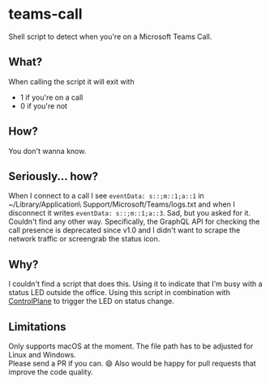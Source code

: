 # teams-call

Shell script to detect when you're on a Microsoft Teams Call.

## What?

When calling the script it will exit with 

* 1 if you're on a call
* 0 if you're not

## How?

You don't wanna know.

## Seriously... how?

When I connect to a call I see 
`eventData: s::;m::1;a::1` in ~/Library/Application\ Support/Microsoft/Teams/logs.txt and when I disconnect it writes `eventData: s::;m::1;a::3`.
Sad, but you asked for it.
Couldn't find any other way.
Specifically, the GraphQL API for checking the call presence is deprecated since v1.0 and I didn't want to scrape the network traffic or screengrab the status icon.

## Why?

I couldn't find a script that does this.
Using it to indicate that I'm busy with a status LED outside the office.
Using this script in combination with [ControlPlane](https://www.controlplaneapp.com/) to trigger the LED on status change.

## Limitations

Only supports macOS at the moment. The file path has to be adjusted for Linux and Windows.  
Please send a PR if you can. :smile:
Also would be happy for pull requests that improve the code quality.
